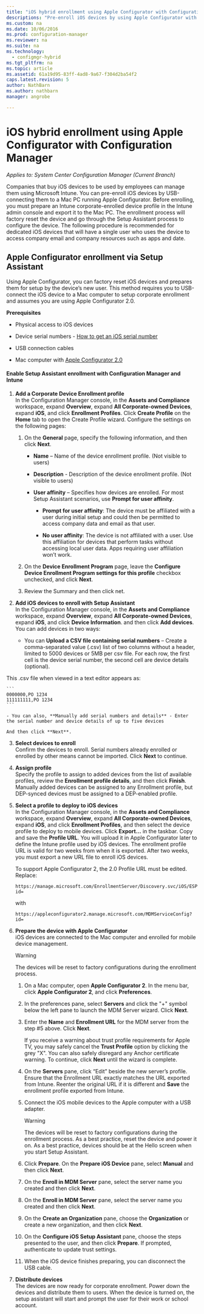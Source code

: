 ```yaml
---
title: "iOS hybrid enrollment using Apple Configurator with Configuration Manager"
descriptions: "Pre-enroll iOS devices by using Apple Configurator with Configuration Manager."
ms.custom: na
ms.date: 10/06/2016
ms.prod: configuration-manager
ms.reviewer: na
ms.suite: na
ms.technology:
  - configmgr-hybrid
ms.tgt_pltfrm: na
ms.topic: article
ms.assetid: 61a19d95-83ff-4ad8-9a67-f304d2ba54f2
caps.latest.revision: 5
author: NathBarnms.author: nathbarnmanager: angrobe

---
```

# iOS hybrid enrollment using Apple Configurator with Configuration Manager*Applies to: System Center Configuration Manager (Current Branch)*
Companies that buy iOS devices to be used by employees can manage them using Microsoft Intune. You can pre-enroll iOS devices by USB-connecting them to a Mac PC running Apple Configurator. Before enrolling, you must prepare an Intune corporate-enrolled device profile in the Intune admin console and export it to the Mac PC. The enrollment process will factory reset the device and go through the Setup Assistant process to configure the device. The following procedure is recommended for dedicated iOS devices that will have a single user who uses the device to access company email and company resources such as apps and date.  

##  <a name="BKMK_SAE"></a> Apple Configurator enrollment via Setup Assistant  
 Using Apple Configurator, you can factory reset iOS devices and prepares them for setup by the device’s new user.  This method requires you to USB-connect the iOS device to a Mac computer to setup corporate enrollment and assumes you are using Apple Configurator 2.0.  

 **Prerequisites**  

-   Physical access to iOS devices  

-   Device serial numbers - [How to get an iOS serial number](https://support.apple.com/en-us/HT204308)  

-   USB connection cables  

-   Mac computer with [Apple Configurator 2.0](http://go.microsoft.com/fwlink/?LinkId=518017)  

#### Enable Setup Assistant enrollment with Configuration Manager and Intune  

1.  **Add a Corporate Device Enrollment profile**   
    In the Configuration Manager console, in the **Assets and Compliance** workspace, expand **Overview**, expand **All Corporate-owned Devices**, expand **iOS**, and click **Enrollment Profiles**. Click **Create Profile** on the **Home** tab to open the Create Profile wizard. Configure the settings on the following pages:  

    1.  On the **General** page, specify the following information, and then click **Next**.  

        -   **Name** – Name of the device enrollment profile. (Not visible to users)  

        -   **Description** - Description of the device enrollment profile. (Not visible to users)  

        -   **User affinity** – Specifies how devices are enrolled. For most Setup Assistant scenarios, use **Prompt for user affinity**.  

            -   **Prompt for user affinity**: The device must be affiliated with a user during initial setup and could then be permitted to access company data and email as that user.  

            -   **No user affinity**: The device is not affiliated with a user. Use this affiliation for devices that perform tasks without accessing local user data. Apps requiring user affiliation won’t work.  

    2.  On the **Device Enrollment Program** page, leave the **Configure Device Enrollment Program settings for this profile** checkbox unchecked, and click **Next**.  

    3.  Review the Summary and then click net.  

2.  **Add iOS devices to enroll with Setup Assistant**   
    In the Configuration Manager console, in the **Assets and Compliance** workspace, expand **Overview**, expand **All Corporate-owned Devices**, expand **iOS**, and click **Device Information**. and then click **Add devices**. You can add devices in two ways:  

    - You can **Upload a CSV file containing serial numbers** – Create a comma-separated value (.csv) list of two columns without a header, limited to 5000 devices or 5MB per csv file. For each row, the first cell is the device serial number, the second cell are device details (optional).

  This .csv file when viewed in a text editor appears as:  

    ```  
    0000000,PO 1234  
    111111111,PO 1234  
    ```  

    - You can also, **Manually add serial numbers and details** - Enter the serial number and device details of up to five devices  

    And then click **Next**.  

3.  **Select devices to enroll**   
    Confirm the devices to enroll. Serial numbers already enrolled or enrolled by other means cannot be imported. Click **Next** to continue.  

4.  **Assign profile**   
    Specify the profile to assign to added devices from the list of available profiles, review the **Enrollment profile details**, and then click **Finish**. Manually added devices can be assigned to any Enrollment profile, but DEP-synced devices must be assigned to a DEP-enabled profile.  

5.  **Select a profile to deploy to iOS devices**   
    In the Configuration Manager console, in the **Assets and Compliance** workspace, expand **Overview**, expand **All Corporate-owned Devices**, expand **iOS**, and click **Enrollment Profiles**, and then select the device profile to deploy to mobile devices. Click **Export…** in the taskbar. Copy and save the **Profile URL**. You will upload it in Apple Configurator later to define the Intune profile used by iOS devices.  The enrollment profile URL is valid for two weeks from when it is exported. After two weeks, you must export a new URL file to enroll iOS devices.  

     To support Apple Configurator 2, the 2.0 Profile URL must be edited. Replace:  

    ```  
    https://manage.microsoft.com/EnrollmentServer/Discovery.svc/iOS/ESProxy?id=  

    ```  

     with  

    ```  
    https://appleconfigurator2.manage.microsoft.com/MDMServiceConfig?id=  

    ```  

6.  **Prepare the device with Apple Configurator**   
    iOS devices are connected to the Mac computer and enrolled for mobile device management.  

    > [!WARNING]  
    >  The devices will be reset to factory configurations during the enrollment process.  

    1.  On a Mac computer, open **Apple Configurator 2**.  In the menu bar, click **Apple Configurator 2**, and click **Preferences**.  

    2.  In the preferences pane, select **Servers** and click the "+" symbol below the left pane to launch the MDM Server wizard. Click **Next**.  

    3.  Enter the **Name** and **Enrollment URL** for the MDM server from the step #5 above. Click **Next**.  

         If you receive a warning about trust profile requirements for Apple TV, you may safely cancel the **Trust Profile** option by clicking the grey "X". You can also safely disregard any Anchor certificate warning. To continue, click **Next** until the wizard is complete.  

    4.  On the **Servers** pane, click “Edit” beside the new server’s profile. Ensure that the Enrollment URL exactly matches the URL exported from Intune. Reenter the original URL if it is different and **Save** the enrollment profile exported from Intune.  

    5.  Connect the iOS mobile devices to the Apple computer with a USB adapter.  

        > [!WARNING]  
        >  The devices will be reset to factory configurations during the enrollment process. As a best practice, reset the device and power it on. As a best practice, devices should be at the Hello screen when you start Setup Assistant.  

    6.  Click **Prepare**. On the **Prepare iOS Device** pane, select **Manual** and then click **Next**.  

    7.  On the **Enroll in MDM Server** pane, select the server name you created and then click **Next**.  

    8.  On the **Enroll in MDM Server** pane, select the server name you created and then click **Next**.  

    9. On the **Create an Organization** pane, choose the **Organization** or create a new organization, and then click **Next**.  

    10. On the **Configure iOS Setup Assistant** pane, choose the steps presented to the user, and then click **Prepare**. If prompted, authenticate to update trust settings.  

    11. When the iOS device finishes preparing, you can disconnect the USB cable.  

7.  **Distribute devices**   
    The devices are now ready for corporate enrollment. Power down the devices and distribute them to users. When the device is turned on, the setup assistant will start and prompt the user for their work or school account.
